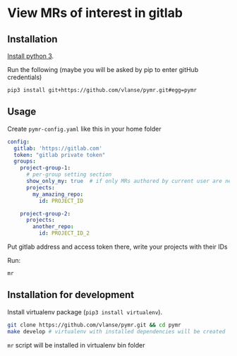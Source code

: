 # View MRs of interest in gitlab

## Installation
[Install python 3](https://www.python.org/downloads/).

Run the following (maybe you will be asked by pip to enter gitHub credentials)
```shell
pip3 install git+https://github.com/vlanse/pymr.git#egg=pymr
```

## Usage
Create `pymr-config.yaml` like this in your home folder
```yaml
config:
  gitlab: 'https://gitlab.com'
  token: "gitlab private token"
  groups:
    project-group-1:
      # per-group setting section
      show_only_my: true  # if only MRs authored by current user are needed for some reason
      projects:
        my_amazing_repo:
          id: PROJECT_ID

    project-group-2:
      projects:
        another_repo:
          id: PROJECT_ID_2
```

Put gitlab address and access token there, write your projects with their IDs

Run:

```shell
mr
```


## Installation for development
Install virtualenv package (`pip3 install virtualenv`).

```bash
git clone https://github.com/vlanse/pymr.git && cd pymr
make develop # virtualenv with installed dependencies will be created
```

`mr` script will be installed in virtualenv bin folder
